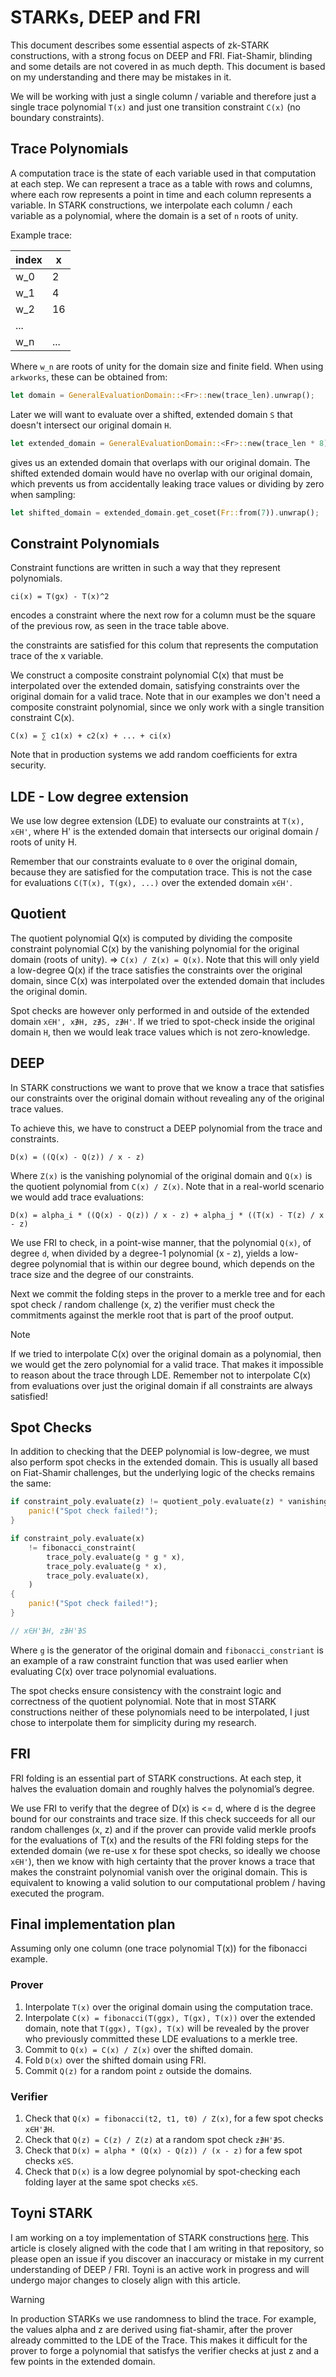 # STARKs, DEEP and FRI
This document describes some essential aspects of zk-STARK constructions, with a strong focus on DEEP and FRI. Fiat-Shamir, blinding and some details are not covered in as much depth. This document is based on my understanding and there may be mistakes in it. 

We will be working with just a single column / variable and therefore just a single trace polynomial `T(x)` and just one transition constraint `C(x)` (no boundary constraints).

## Trace Polynomials
A computation trace is the state of each variable used in that computation at each step. We can represent a trace as a table with rows and columns, where each row represents a point in time and each column represents a variable. In STARK constructions, we interpolate each column / each variable as a polynomial, where the domain is a set of `n` roots of unity.

Example trace:

| index |  x  |
|-------|-----|
| w_0   |  2  |
| w_1   |  4  |
| w_2   |  16 |
| ...   |     |
| w_n   | ... |

Where `w_n` are roots of unity for the domain size and finite field. 
When using `arkworks`, these can be obtained from:

```rust
let domain = GeneralEvaluationDomain::<Fr>::new(trace_len).unwrap();
```

Later we will want to evaluate over a shifted, extended domain `S` that doesn't intersect our original domain `H`.

```rust
let extended_domain = GeneralEvaluationDomain::<Fr>::new(trace_len * 8).unwrap();
```
gives us an extended domain that overlaps with our original domain. The shifted extended domain would have no overlap with our original domain, which prevents us from accidentally leaking trace values or dividing by zero when sampling:

```rust
let shifted_domain = extended_domain.get_coset(Fr::from(7)).unwrap();
```



## Constraint Polynomials
Constraint functions are written in such a way that they represent polynomials.

`ci(x) = T(gx) - T(x)^2`

encodes a constraint where the next row for a column must be the square of the previous row, as seen in the trace table above.

the constraints are satisfied for this colum that represents the computation trace of the x variable.

We construct a composite constraint polynomial C(x) that must be interpolated over the extended domain, satisfying constraints over the original domain for a valid trace.
Note that in our examples we don't need a composite constraint polynomial, since we only work with a single transition constraint C(x).

`C(x) = ∑ c1(x) + c2(x) + ... + ci(x)`

Note that in production systems we add random coefficients for extra security.

## LDE - Low degree extension
We use low degree extension (LDE) to evaluate our constraints at `T(x), x∈H'`, where H' is the extended domain that intersects our original domain / roots of unity H.

Remember that our constraints evaluate to `0` over the original domain, because they are satisfied for the computation trace. This is not the case for evaluations `C(T(x), T(gx), ...)` over the extended domain `x∈H'`.

## Quotient
The quotient polynomial Q(x) is computed by dividing the composite constraint polynomial C(x) by the vanishing polynomial for the original domain (roots of unity). => `C(x) / Z(x) = Q(x)`. Note that this will only yield a low-degree Q(x) if the trace satisfies the constraints over the original domain, since C(x) was interpolated over the extended domain that includes the original domin.

Spot checks are however only performed in and outside of the extended domain `x∈H', x∌H, z∌S, z∌H'`. If we tried to spot-check inside the original domain `H`, then we would leak trace values which is not zero-knowledge.

## DEEP
In STARK constructions we want to prove that we know a trace that satisfies our constraints over the original domain without revealing any of the original trace values.

To achieve this, we have to construct a DEEP polynomial from the trace and constraints.

`D(x) = ((Q(x) - Q(z)) / x - z)`

Where `Z(x)` is the vanishing polynomial of the original domain and `Q(x)` is the quotient polynomial from `C(x) / Z(x)`. Note that in a real-world scenario we would add trace evaluations:


`D(x) = alpha_i * ((Q(x) - Q(z)) / x - z) + alpha_j * ((T(x) - T(z) / x - z)`

We use FRI to check, in a point-wise manner, that the polynomial `Q(x)`, of degree `d`, when divided by a degree-1 polynomial (x - z), yields a low-degree polynomial that is within our degree bound, which depends on the trace size and the degree of our constraints.

Next we commit the folding steps in the prover to a merkle tree and for each spot check / random challenge (x, z) the verifier must check the commitments against the merkle root that is part of the proof output.

> [!NOTE]
> If we tried to interpolate C(x) over the original domain as a polynomial, then we would get the zero polynomial for a valid trace. That makes it impossible to reason about the trace through LDE. 
> Remember not to interpolate C(x) from evaluations over just the original domain if all constraints are always satisfied!


## Spot Checks 
In addition to checking that the DEEP polynomial is low-degree, we must also perform spot checks in the extended domain. This is usually all based on Fiat-Shamir challenges, but the underlying logic of the checks remains the same:

```rust
if constraint_poly.evaluate(z) != quotient_poly.evaluate(z) * vanishing_poly.evaluate(z) {
    panic!("Spot check failed!");
}

if constraint_poly.evaluate(x)
    != fibonacci_constraint(
        trace_poly.evaluate(g * g * x),
        trace_poly.evaluate(g * x),
        trace_poly.evaluate(x),
    )
{
    panic!("Spot check failed!");
}

// x∈H'∌H, z∌H'∌S
```

Where `g` is the generator of the original domain and `fibonacci_constriant` is an example of a raw constraint function that was used earlier when evaluating C(x) over trace polynomial evaluations.

The spot checks ensure consistency with the constraint logic and correctness of the quotient polynomial. Note that in most STARK constructions neither of these polynomials need to be interpolated, I just chose to interpolate them for simplicity during my research.

## FRI
FRI folding is an essential part of STARK constructions. At each step, it halves the evaluation domain and roughly halves the polynomial’s degree.

We use FRI to verify that the degree of D(x) is <= d, where d is the degree bound for our constraints and trace size. If this check succeeds for all our random challenges (x, z) and if the prover can provide valid merkle proofs for the evaluations of T(x) and the results of the FRI folding steps for the extended domain (we re-use x for these spot checks, so ideally we choose `x∈H'`), then we know with high certainty that the prover knows a trace that makes the constraint polynomial vanish over the original domain. This is equivalent to knowing a valid solution to our computational problem / having executed the program.

## Final implementation plan
Assuming only one column (one trace polynomial T(x)) for the fibonacci example.

### Prover

1. Interpolate `T(x)` over the original domain using the computation trace.
2. Interpolate `C(x) = fibonacci(T(ggx), T(gx), T(x))` over the extended domain, note that `T(ggx), T(gx), T(x)` will be revealed by the prover who previously committed these LDE evaluations to a merkle tree.
3. Commit to `Q(x) = C(x) / Z(x)` over the shifted domain.
3. Fold `D(x)` over the shifted domain using FRI.
4. Commit `Q(z)` for a random point `z` outside the domains.

### Verifier
1. Check that `Q(x) = fibonacci(t2, t1, t0) / Z(x)`, for a few spot checks `x∈H'∌H`.
2. Check that `Q(z) = C(z) / Z(z)` at a random spot check `z∌H'∌S`.
2. Check that `D(x) = alpha * (Q(x) - Q(z)) / (x - z)` for a few spot checks `x∈S`.
3. Check that `D(x)` is a low degree polynomial by spot-checking each folding layer at the same spot checks `x∈S`.


## Toyni STARK
I am working on a toy implementation of STARK constructions [here](https://github.com/jonas089/toyni). This article is closely aligned with the code that I am writing in that repository, so please open an issue if you discover an inaccuracy or mistake in my current understanding of DEEP / FRI. Toyni is an active work in progress and will undergo major changes to closely align with this article.

>[!WARNING]
> In production STARKs we use randomness to blind the trace. 
> For example, the values alpha and z are derived using fiat-shamir, after the prover already committed to the
> LDE of the Trace. This makes it difficult for the prover to forge a polynomial that satisfys the verifier checks
> at just z and a few points in the extended domain.
